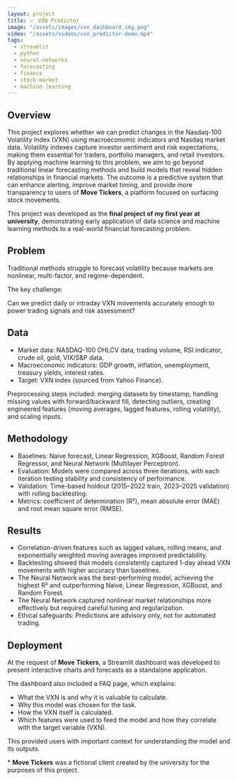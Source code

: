 ```yaml
---
layout: project
title: 📈 VXN Predictor
image: "/assets/images/vxn_dashboard_img.png"
video: "/assets/videos/vxn_predictor-demo.mp4"
tags:
  - streamlit
  - python
  - neural-networks
  - forecasting
  - finance
  - stock-market
  - machine-learning
---
```


## Overview

This project explores whether we can predict changes in the Nasdaq-100 Volatility Index (VXN) using macroeconomic indicators and Nasdaq market data. Volatility indexes capture investor sentiment and risk expectations, making them essential for traders, portfolio managers, and retail investors.
By applying machine learning to this problem, we aim to go beyond traditional linear forecasting methods and build models that reveal hidden relationships in financial markets. The outcome is a predictive system that can enhance alerting, improve market timing, and provide more transparency to users of **Move Tickers**, a platform focused on surfacing stock movements.

This project was developed as the **final project of my first year at university**, demonstrating early application of data science and machine learning methods to a real-world financial forecasting problem.

## Problem

Traditional methods struggle to forecast volatility because markets are nonlinear, multi-factor, and regime-dependent.

The key challenge:

Can we predict daily or intraday VXN movements accurately enough to power trading signals and risk assessment?

## Data

- Market data: NASDAQ-100 OHLCV data, trading volume, RSI indicator, crude oil, gold, VIX/S&P data.
- Macroeconomic indicators: GDP growth, inflation, unemployment, treasury yields, interest rates.
- Target: VXN index (sourced from Yahoo Finance).

Preprocessing steps included: merging datasets by timestamp, handling missing values with forward/backward fill, detecting outliers, creating engineered features (moving averages, lagged features, rolling volatility), and scaling inputs.

## Methodology

- Baselines: Naive forecast, Linear Regression, XGBoost, Random Forest Regressor, and Neural Network (Multilayer Perceptron).
- Evaluation: Models were compared across three iterations, with each iteration testing stability and consistency of performance.
- Validation: Time-based holdout (2015–2022 train, 2023–2025 validation) with rolling backtesting.
- Metrics: coefficient of determination (R²), mean absolute error (MAE) and root mean square error (RMSE).

## Results

- Correlation-driven features such as lagged values, rolling means, and exponentially weighted moving averages improved predictability.
- Backtesting showed that models consistently captured 1-day ahead VXN movements with higher accuracy than baselines.
- The Neural Network was the best-performing model, achieving the highest R² and outperforming Naive, Linear Regression, XGBoost, and Random Forest.
- The Neural Network captured nonlinear market relationships more effectively but required careful tuning and regularization.
- Ethical safeguards: Predictions are advisory only, not for automated trading.

## Deployment

At the request of **Move Tickers**, a Streamlit dashboard was developed to present interactive charts and forecasts as a standalone application.

The dashboard also included a FAQ page, which explains:

- What the VXN is and why it is valuable to calculate.
- Why this model was chosen for the task.
- How the VXN itself is calculated.
- Which features were used to feed the model and how they correlate with the target variable (VXN).

This provided users with important context for understanding the model and its outputs.

<!-- ## Demo

<video
  controls
  preload="metadata"
  style="width:100%;border-radius:12px;">
  <source src="{{ site.baseurl }}/assets/videos/vxn_predictor-demo.mp4" type="video/mp4">
  <source src="{{ site.baseurl }}/assets/videos/vxn_predictor-demo.webm" type="video/webm">
  Sorry, your browser doesn’t support embedded videos.
</video> -->

\* **Move Tickers** was a fictional client created by the university for the purposes of this project.